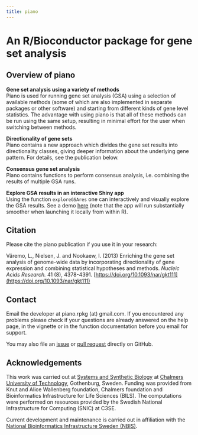 ```yaml
---
title: piano
---
```


# An R/Bioconductor package for gene set analysis

## Overview of piano

**Gene set analysis using a variety of methods**  
Piano is used for running gene set analysis (GSA) using a selection of available methods (some of which are also implemented in separate packages or other software) and starting from different kinds of gene level statistics. The advantage with using piano is that all of these methods can be run using the same setup, resulting in minimal effort for the user when switching between methods. 

**Directionality of gene sets**  
Piano contains a new approach which divides the gene set results into directionality classes, giving deeper information about the underlying gene pattern.  For details, see the publication below.

**Consensus gene set analysis**  
Piano contains functions to perform consensus analysis, i.e. combining the results of multiple GSA runs.

**Explore GSA results in an interactive Shiny app**  
Using the function `exploreGSAres` one can interactively and visually explore the GSA results. See a demo [here](https://leifscilife.shinyapps.io/exploreGSAres/) (note that the app will run substantially smoother when launching it locally from within R).

## Citation

Please cite the piano publication if you use it in your research:

Väremo, L., Nielsen, J. and Nookaew, I. (2013) Enriching the gene set analysis of genome-wide data by incorporating directionality of gene expression and combining statistical hypotheses and methods. *Nucleic Acids Research.* 41 (8), 4378-4391. [https://doi.org/10.1093/nar/gkt111](https://doi.org/10.1093/nar/gkt111)

## Contact

Email the developer at piano.rpkg (at) gmail.com.
If you encountered any problems please check if your questions are already answered on the help page, in the vignette or in the function documentation before you email for support. 

You may also file an [issue](https://github.com/varemo/piano/issues) or [pull request](https://github.com/varemo/piano/pulls) directly on GitHub.

## Acknowledgements

This work was carried out at [Systems and Synthetic Biology](https://sysbio.se) at [Chalmers University of Technology](https://chalmers.se), Gothenburg, Sweden. Funding was provided from Knut and Alice Wallenberg foundation, Chalmers foundation and Bioinformatics Infrastructure for Life Sciences (BILS). The computations were performed on resources provided by the Swedish National Infrastructure for Computing (SNIC) at C3SE.

Current development and maintenance is carried out in affiliation with the [National Bioinformatics Infrastructure Sweden (NBIS)](https://nbis.se).
